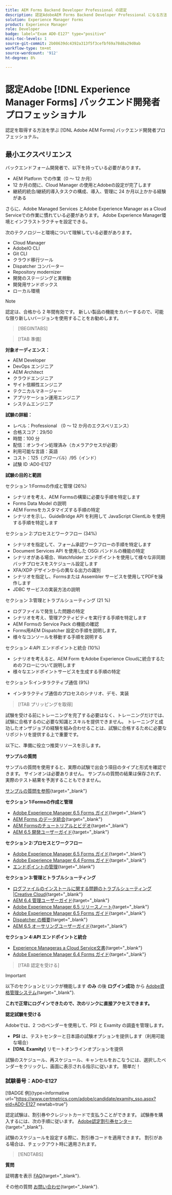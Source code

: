 ```yaml
---
title: AEM Forms Backend Developer Professional の認定
description: 認定AdobeAEM Forms Backend Developer Professional になる方法を説明します。
solution: Experience Manager Forms
product: Experience Manager
role: Developer
badge: label="Exam AD0-E127" type="positive"
mini-toc-levels: 1
source-git-commit: 2b08639dc4392a313f5f3cefbf69a78d8a29d0ab
workflow-type: tm+mt
source-wordcount: '912'
ht-degree: 8%

---
```


# 認定Adobe [!DNL Experience Manager Forms] バックエンド開発者プロフェッショナル

認定を取得する方法を学ぶ [!DNL Adobe AEM Forms] バックエンド開発者プロフェッショナル。

## 最小エクスペリエンス

バックエンドフォーム開発者で、以下を持っている必要があります。

* AEM Platform での作業（0 ～ 12 か月）
* 12 か月の間に、Cloud Manager の使用とAdobeの設定が完了します
* 継続的統合/継続的導入タスクの構成、導入、管理に 24 か月以上かかる経験がある

さらに、Adobe Managed Services とAdobe Experience Manager as a Cloud Serviceでの作業に慣れている必要があります。 Adobe Experience Manager環境とインフラストラクチャを設定できる。

次のテクノロジーと環境について理解している必要があります。

* Cloud Manager
* AdobeIO CLI
* Git CLI
* クラウド移行ツール
* Dispatcher コンバーター
* Repository modernizer
* 開発のステージングと実稼動
* 開発用サンドボックス
* ローカル環境

>[!NOTE]
>
>認定は、合格から 2 年間有効です。 新しい製品の機能をカバーするので、可能な限り新しいバージョンを使用することをお勧めします。

>[!BEGINTABS]

>[!TAB 準備]

**対象オーディエンス：**

* AEM Developer
* DevOps エンジニア
* AEM Architect
* クラウドエンジニア
* サイト信頼性エンジニア
* テクニカルマネージャー
* アプリケーション運用エンジニア
* システムエンジニア

**試験の詳細：**

* レベル：Professional （0 ～ 12 か月のエクスペリエンス）
* 合格スコア：29/50
* 時間：100 分
* 配信：オンライン処理済み（カメラアクセスが必要）
* 利用可能な言語：英語
* コスト：$125（グローバル）/$95（インド）
* 試験 ID :AD0-E127

**試験の目的と範囲**

セクション 1:Formsの作成と管理 (26%)

* シナリオを考え、AEM Formsの構築に必要な手順を特定します
* Forms Data Model の説明
* AEM Formsをカスタマイズする手順の特定
* シナリオを示し、GuideBridge API を利用して JavaScript ClientLib を使用する手順を特定します

セクション 2:プロセスとワークフロー (34%)

* シナリオを指定して、フォーム承認ワークフローの手順を特定します
* Document Services API を使用した OSGi バンドルの機能の特定
* シナリオがある場合、Watchfolder エンドポイントを使用して様々な非同期バッチプロセスをスケジュール設定します
* XFA/XDP デザインからの異なる出力の識別
* シナリオを指定し、Formsまたは Assembler サービスを使用してPDFを操作します
* JDBC サービスの実装方法の説明

セクション 3:管理とトラブルシューティング (21 %)

* ログファイルで発生した問題の特定
* シナリオを考え、管理アクティビティを実行する手順を特定します
* AEM Formsの Service Pack の機能の確認
* Forms用AEM Dispatcher 設定の手順を説明します。
* 様々なコンソールを移動する手順を説明する

セクション 4:API エンドポイントと統合 (10%)

* シナリオを考えると、AEM Form をAdobe Experience Cloudに統合するためのフローについて説明します
* 様々なエンドポイントサービスを生成する手順の特定

セクション 5:インタラクティブ通信 (9%)

* インタラクティブ通信のプロセスのシナリオ、デモ、実装

>[!TAB プリッピングを取得]

試験を受ける前にトレーニングを完了する必要はなく、トレーニングだけでは、試験に合格するのに必要な知識とスキルを提供できません。 トレーニングと成功したオンザジョブの経験を組み合わせることは、試験に合格するために必要なリポジトリを提供する上で重要です。

以下に、準備に役立つ推奨リソースを示します。

**サンプルの質問**

サンプルの質問を使用すると、実際の試験で出会う項目のタイプと形式を確認できます。 サインオンは必要ありません。 サンプルの質問の結果は保存されず、実際のテスト結果を予測することもできません。

[サンプルの質問を参照](https://scorpion.caveon.com/launchpad/ad0-e127-adobe-experience-manager-backend-forms-developer-professional-copy-7s2acv){target="_blank"}

**セクション 1:Formsの作成と管理**

* [Adobe Experience Manager 6.5 Forms ガイド](https://experienceleague.adobe.com/docs/experience-manager-65/forms/home.html?lang=en){target="_blank"}
* [AEM Forms のデータ統合](https://experienceleague.adobe.com/docs/experience-manager-65/forms/form-data-model/data-integration.html?lang=en#data-integration-overview){target="_blank"}
* [AEM Formsのチュートリアルとビデオ](https://experienceleague.adobe.com/docs/experience-manager-learn/forms/overview.html?lang=ja){target="_blank"}
* [AEM 6.5 開発ユーザーガイド](https://experienceleague.adobe.com/docs/experience-manager-65/developing/home.html?lang=en){target="_blank"}

**セクション 2:プロセスとワークフロー**

* [Adobe Experience Manager 6.5 Forms ガイド](https://experienceleague.adobe.com/docs/experience-manager-65/forms/home.html?lang=en){target="_blank"}
* [Adobe Experience Manager 6.4 Forms ガイド](https://experienceleague.adobe.com/docs/experience-manager-64/forms/home.html?lang=en){target="_blank"}
* [エンドポイントの管理](https://help.adobe.com/en_US/AEMForms/6.1/AdminHelp/WS92d06802c76abadb-5145d5d12905ce07e7-7ff6.2.html#WS92d06802c76abadb1c01fa7512905cdf2c9-7fd9.2){target="_blank"}

**セクション 3:管理とトラブルシューティング**

* [ログファイルのインストールに関する問題のトラブルシューティング |Creative Cloud](https://helpx.adobe.com/creative-cloud/kb/troubleshoot-install-logs-cc.html){target="_blank"}
* [AEM 6.4 管理ユーザーガイド](https://experienceleague.adobe.com/docs/experience-manager-64/administering/home.html?lang=en){target="_blank"}
* [Adobe Experience Manager 6.5 リリースノート](https://experienceleague.adobe.com/docs/experience-manager-65/release-notes/home.html?lang=en){target="_blank"}
* [Adobe Experience Manager 6.5 Forms ガイド](https://experienceleague.adobe.com/docs/experience-manager-65/forms/home.html?lang=en){target="_blank"}
* [Dispatcher の概要](https://experienceleague.adobe.com/docs/experience-manager-dispatcher/using/dispatcher.html?lang=ja){target="_blank"}
* [AEM 6.5 オーサリングユーザーガイド](https://experienceleague.adobe.com/docs/experience-manager-65/authoring/home.html?lang=en){target="_blank"}

**セクション 4:API エンドポイントと統合**

* [Experience Manageras a Cloud Service文書](https://experienceleague.adobe.com/docs/experience-manager-cloud-service/content/home.html?lang=ja){target="_blank"}
* [Adobe Experience Manager 6.4 Forms ガイド](https://experienceleague.adobe.com/docs/experience-manager-64/forms/home.html?lang=en){target="_blank"}

>[!TAB 認定を受ける]

>[!IMPORTANT]
>
>以下のセクションとリンクが機能します **のみ**  の後 **ログイン成功** から [Adobe資格管理システム](http://www.certmetrics.com/adobe){target="_blank"}.

**これで正常にログインできたので、次のリンクに直接アクセスできます。**

**認定試験を受ける**

Adobeでは、2 つのベンダーを使用して、PSI と Examity の調査を管理します。

* **PSI** は、テストセンターと日本語の試験オプションを提供します（利用可能な場合）
* **[!DNL Examity]** リモートオンラインオプションを提供

試験のスケジュール、再スケジュール、キャンセルをおこなうには、選択したベンダーをクリックし、画面に表示される指示に従います。 簡単だ！

### 試験番号：AD0-E127

[!BADGE 例]{type=Informative url="https://www.certmetrics.com/adobe/candidate/examity_sso.aspx?eid=AD0-E127 newtab=true"}

認定試験は、割引券やクレジットカードで支払うことができます。 試験券を購入するには、次の手順に従います。 [Adobe認定割引券センター](https://market.xvoucher.com/adobe/global){target="_blank"}.

試験のスケジュールを設定する際に、割引券コードを適用できます。 割引がある場合は、チェックアウト時に適用されます。

>[!ENDTABS]

**質問**

証明書を表示 [FAQ](https://experienceleague.adobe.com/docs/certification/certification/faq.html?lang=en){target="_blank"}.

その他の質問 [お問い合わせ](mailto:certif@adobe.com){target="_blank"}.
